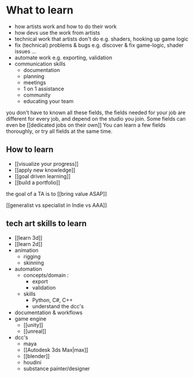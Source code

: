 # What to learn
- how artists work and how to do their work
- how devs use the work from artists
- technical work that artists don't do
	e.g. shaders, hooking up game logic
- fix (technical) problems & bugs
	e.g. discover & fix game-logic, shader issues …
- automate work
	e.g. exporting, validation
- communication skills
	- documentation
	- planning
	- meetings
	- 1 on 1 assistance
	- community
	- educating your team

you don't have to known all these fields, the fields needed for your job are different for every job, and depend on the studio you join.
Some fields can even be [[dedicated jobs on their own]]
You can learn a few fields thoroughly, or try all fields at the same time.

## How to learn
- [[visualize your progress]]
- [[apply new knowledge]]
- [[goal driven learning]]
- [[build a portfolio]]

the goal of a TA is to [[bring value ASAP]]

[[generalist vs specialist in Indie vs AAA]]

## tech art skills to learn
- [[learn 3d]]
- [[learn 2d]]
- animation
	- rigging
	- skinning
- automation
	- concepts/domain :
		- export
		- validation
	- skills
		- Python, C#, C++
		- understand the dcc's
- documentation & workflows
- game engine
	- [[unity]]
	- [[unreal]]
- dcc's
	- maya
	- [[Autodesk 3ds Max|max]]
	- [[blender]]
	- houdini
	- substance painter/designer